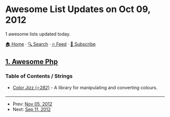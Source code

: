 # Awesome List Updates on Oct 09, 2012

1 awesome lists updated today.

[🏠 Home](/README.md) · [🔍 Search](https://test.trackawesomelist.com/search/) · [🔥 Feed](https://test.trackawesomelist.com/rss.xml) · [📮 Subscribe](https://trackawesomelist.us17.list-manage.com/subscribe?u=d2f0117aa829c83a63ec63c2f&id=36a103854c)



## [1. Awesome Php](/content/ziadoz/awesome-php/README.md)

### Table of Contents / Strings

*   [Color Jizz (⭐282)](https://github.com/mikeemoo/ColorJizz-PHP) - A library for manipulating and converting colours.

---

- Prev: [Nov 05, 2012](/content/2012/11/05/README.md)
- Next: [Sep 11, 2012](/content/2012/09/11/README.md)